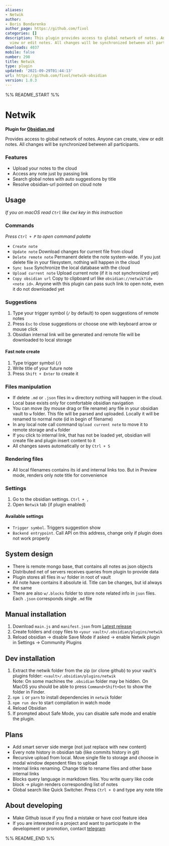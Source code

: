 ```yaml
---
aliases:
- Netwik
author:
- Boris Bondarenko
author_page: https://github.com/fivol
categories: []
description: This plugin provides access to global network of notes. Anyone can create,
  view or edit notes. All changes will be synchronized between all participants
downloads: 4037
mobile: false
number: 298
title: Netwik
type: plugin
updated: '2021-09-29T01:44:13'
url: https://github.com/fivol/netwik-obsidian
version: 1.0.3
---
```


%% README_START %%

# Netwik
**Plugin for [Obsidian.md](https://obsidian.md)**

Provides access to global network of notes. 
Anyone can create, view or edit notes. 
All changes will be synchronized between all participants.

### Features
- Upload your notes to the cloud
- Access any note just by passing link
- Search global notes with auto suggestions by title
- Resolve obsidian-url pointed on cloud note

## Usage
*If you on macOS read `Ctrl` like `Cmd` key in this instruction*
### Commands
*Press `Ctrl + P` to open command palette*
- `Create note`
- `Update note` Download changes for current file from cloud
- `Delete remote note` Permanent delete the note system-wide. 
If you just delete file in your filesystem, nothing will happen in the cloud
- `Sync base` Synchronize the local database with the cloud
- `Upload current note` Upload current note (if it is not synchronized yet)
- `Copy obsidian url` Copy to clipboard url like `obsidian://netwik?id=<note id>`.
Anyone with this plugin can pass such link to open note, even it do not downloaded yet

### Suggestions
1. Type your trigger symbol (`/` by default) to open suggestions of remote notes
2. Press `Esc` to close suggestions or choose one with keyboard arrow or mouse click
3. Obsidian internal link will be generated and remote file will be downloaded to local storage
#### Fast note create
1. Type trigger symbol (`/`)
2. Write title of your future note
3. Press `Shift + Enter` to create it

### Files manipulation
- If delete `.md` or `.json` files in `w` directory nothing will happen in the cloud.
  Local base exists only for comfortable obsidian navigation
- You can move (by mouse drag or file rename) any file in your obsidian vault to `w` folder. 
This file will be parsed and uploaded. Locally it will be renamed to normal note (id in begin of filename)
- In any local note call command `Upload current note` to move it to remote storage and `w` folder
- If you click to internal link, that has not be loaded yet, obsidian will create file and plugin insert content to it
- All changes saves automatically or by `Ctrl + S`

### Rendering files
- All local filenames contains its id and internal links too. 
But in Preview mode, renders only note title for convenience

### Settings
1. Go to the obsidian settings. `Ctrl + ,`
2. Open `Netwik` tab (if plugin enabled)

#### Available settings
- `Trigger symbol`. Triggers suggestion show
- `Backend entrypoint`. Call API on this address, change only if plugin does not work properly

## System design
- There is remote mongo base, that contains all notes as json objects
- Distributed net of servers receives queries from plugin to provide data
- Plugin stores all files in `w/` folder in root of vault
- All note have contains it absolute id. Title can be changes, but id always the same
- There are also `w/.blocks` folder to store note related info in `json` files.
  Each `.json` corresponds single `.md` file

## Manual installation
1. Download `main.js` and `manifest.json` from [Latest release](https://github.com/fivol/netwik-obsidian/releases)
2. Create folders and copy files to `<your vault>/.obsidian/plugins/netwik`
3. Reload obsidian -> disable Save Mode if asked -> enable Netwik plugin in Settings -> Community Plugins

## Dev installation
1. Extract the netwik folder from the zip (or clone github) to your vault's plugins folder: `<vault>/.obsidian/plugins/netwik`  
   Note: On some machines the `.obsidian` folder may be hidden. On MacOS you should be able to press `Command+Shift+Dot` to show the folder in Finder.
2. `npm i` or `yarn` to install dependencies in `netwik` folder
3. `npm run dev` to start compilation in watch mode
4. Reload Obsidian
5. If prompted about Safe Mode, you can disable safe mode and enable the plugin.

## Plans
- Add smart server side merge (not just replace with new content)
- Every note history in obsidian tab (like commits history in git)
- Recursive upload from local. Move single file to storage and choose in modal window dependent files to upload
- Internal links renaming. Change title to rename files and other base internal links
- Blocks query language in markdown files.
  You write query like code block -> plugin renders corresponding list of notes
- Global search like Quick Switcher. Press `Ctrl + O` and type any note title

## About developing
- Make Github issue if you find a mistake or have cool feature idea
- If you are interested in a project and want to participate in the development or promotion, contact [telegram](https://t.me/fiobond)

%% README_END %%